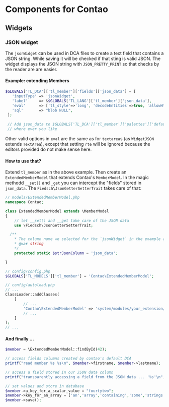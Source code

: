 # Components for Contao


## Widgets


### JSON widget

The `jsonWidget` can be used in DCA files to create a text field that contains a JSON string.
While saving it will be checked if that sting is valid JSON. 
The widget displays the JSON string with `JSON_PRETTY_PRINT` so that checks by the reader are are easier.
  

#### Example: extending Members

```php
$GLOBALS['TL_DCA']['tl_member']['fields']['json_data'] = [
   'inputType' => 'jsonWidget',
   'label'     => &$GLOBALS['TL_LANG']['tl_member']['json_data'],
   'eval'      => ['tl_style'=>'long', 'decodeEntities'=>true, 'allowHtml'=>true ], 
   'sql'       => "blob NULL",
 ];
 
 // Add json_data to $GLOBALS['TL_DCA']['tl_member']['palettes']['default'] 
 // where ever you like
 ```
Other valid options in `eval` are the same as for `textarea`s (as `WidgetJSON` extends `TextArea`), 
except that setting `rte` will be ignored because the editors provided do not make sense here. 


#### How to use that?

Extend `tl_member` as in the above example. Then create an `ExtendedMemberModel` that 
extends Contao's `MemberModel`. In the magic methodd `__set()` and `_get` you can intercept
the "fields" stored in `json_data`. The `Fiedsch\JsonGetterSetterTrait` takes care of that:

```php
// models/ExtendedMemberModel.php
namespace Contao;

class ExtendedMemberModel extends \MemberModel
{
    // let __set() and __get take care of the JSON data
    use \Fiedsch\JsonGetterSetterTrait;

  /**
    * The column name we selected for the `jsonWidget` in the example above
    * @var string
    */
    protected static $strJsonColumn = 'json_data';

}
```

```php
// config/config.php
$GLOBALS['TL_MODELS']['tl_member'] = 'Contao\ExtendedMemberModel';
```

```php
// config/autoload.php
// ...
ClassLoader::addClasses(
    [
        // ...
        'Contao\ExtendedMemberModel' => 'system/modules/your_extension/models/ExtendedMemberModel.php',
        // ...
    ]
);
// ...
```

#### And finally ...

```php
$member = \ExtendedMemberModel::findById(42);

// access fields columns created by contao's default DCA
printf("read member %s %s\n", $member->firstname, $member->lastname);

// access a field stored in our JSON data column
printf("transparently accessing a field from the JSON data ... '%s'\n", $member->whatever);

// set values and store in database
$member->a_key_for_a_scalar_value = "fourtytwo";
$member->key_for_an_array = ['an','array','containing','some','strings'];
$member->save();
```